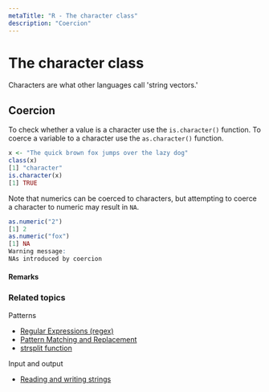 ```yaml
---
metaTitle: "R - The character class"
description: "Coercion"
---
```


# The character class


Characters are what other languages call 'string vectors.'



## Coercion


To check whether a value is a character use the `is.character()` function. To coerce a variable to a character use the `as.character()` function.

```r
x <- "The quick brown fox jumps over the lazy dog"
class(x)
[1] "character"
is.character(x)
[1] TRUE

```

Note that numerics can be coerced to characters, but attempting to coerce a character to numeric may result in `NA`.

```r
as.numeric("2")
[1] 2
as.numeric("fox")
[1] NA
Warning message:
NAs introduced by coercion 

```



#### Remarks


### Related topics

Patterns

- [Regular Expressions (regex)](http://stackoverflow.com/documentation/r/5748)
- [Pattern Matching and Replacement](http://stackoverflow.com/documentation/r/1123)
- [strsplit function](http://stackoverflow.com/documentation/r/2762/strsplit-function#t=201702151627471743408)

Input and output

- [Reading and writing strings](http://stackoverflow.com/documentation/r/5541/)


